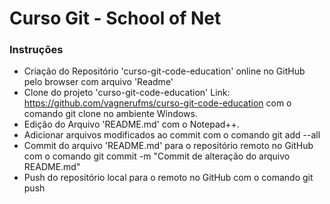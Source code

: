 # Curso Git - School of Net

### Instruções
- Criação do Repositório 'curso-git-code-education' online no GitHub pelo browser com arquivo 'Readme'
- Clone do projeto 'curso-git-code-education' Link: https://github.com/vagnerufms/curso-git-code-education com o comando git clone no ambiente Windows.
- Edição do Arquivo 'README.md' com o Notepad++.
- Adicionar arquivos modificados ao commit com o comando git add --all
- Commit do arquivo 'README.md' para o repositório remoto no GitHub com o comando git commit -m "Commit de alteração do arquivo README.md"
- Push do repositório local para o remoto no GitHub com o comando git push